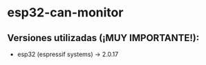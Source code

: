 # esp32-can-monitor 

## Versiones utilizadas (¡MUY IMPORTANTE!):
- esp32 (espressif systems) -> 2.0.17
